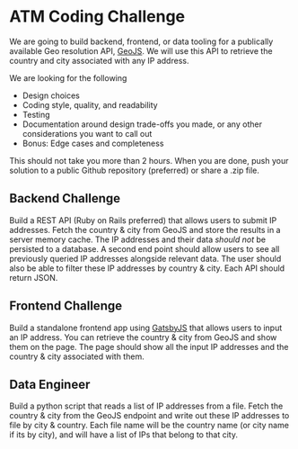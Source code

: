 # ATM Coding Challenge
We are going to build backend, frontend, or data tooling for a publically available Geo resolution API, [GeoJS](https://www.geojs.io/docs/v1/endpoints/geo/). We will use this API to retrieve the country and city associated with any IP address.

We are looking for the following
- Design choices
- Coding style, quality, and readability
- Testing
- Documentation around design trade-offs you made, or any other considerations you want to call out
- Bonus: Edge cases and completeness

This should not take you more than 2 hours. When you are done, push your solution to a public Github repository (preferred) or share a .zip file.

## Backend Challenge
Build a REST API (Ruby on Rails preferred) that allows users to submit IP addresses. Fetch the country & city from GeoJS and store the results in a server memory cache. The IP addresses and their data _should not_ be persisted to a database. A second end point should allow users to see all previously queried IP addresses alongside relevant data. The user should also be able to filter these IP addresses by country & city. Each API should return JSON.

## Frontend Challenge
Build a standalone frontend app using [GatsbyJS](https://www.gatsbyjs.com/) that allows users to input an IP address. You can retrieve the country & city from GeoJS and show them on the page. The page should show all the input IP addresses and the country & city associated with them.

## Data Engineer
Build a python script that reads a list of IP addresses from a file. Fetch the country & city from the GeoJS endpoint and write out these IP addresses to file by city & country. Each file name will be the country name (or city name if its by city), and will have a list of IPs that belong to that city.
